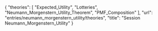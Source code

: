{
    "theories": [
        "Expected_Utility",
        "Lotteries",
        "Neumann_Morgenstern_Utility_Theorem",
        "PMF_Composition"
    ],
    "url": "entries/neumann_morgenstern_utility/theories",
    "title": "Session Neumann_Morgenstern_Utility"
}